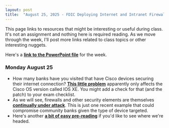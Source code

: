 ```yaml
---
layout: post
title:  "August 25, 2025 - FDIC Deploying Internet and Intranet Firewalls"
---
```


This page links to resources that might be interesting or useful during class. It's not an assignment and nothing here is required reading. As we move through the week, I'll post more links related to class topics or other interesting nuggets.

Here's a [**link to the PowerPoint file**](https://class.hillvt.com/assets/FDIC-DIIF-2025-0810.pptx) for the week.

### Monday August 25

- How many banks have you visited that have Cisco devices securing their internet connection? [**This little problem**](https://www.bleepingcomputer.com/news/security/over-10-000-cisco-devices-hacked-in-ios-xe-zero-day-attacks/) apparently only affects the Cisco OS version called IOS XE. You might add a check for that (and the patch) to your exam checklist.
- As we will see, firewalls and other security elements are themselves [**continually under attack**](https://www.databreachtoday.com/cisco-fixes-firewall-0-days-after-likely-nation-state-hack-a-24934). This is just one recent example that could compromise community banks given the type of device targeted. 
- Here's another [**a bit of easy pre-reading**](https://www.sayers.com/articles/the-future-of-firewalls-engineering-experts-reveal-the-path-ahead/) if you'd like to see where we're headed.

